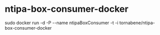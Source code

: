 ntipa-box-consumer-docker
=========================

sudo docker run -d -P --name ntipaBoxConsumer -t -i tornabene/ntipa-box-consumer-docker
